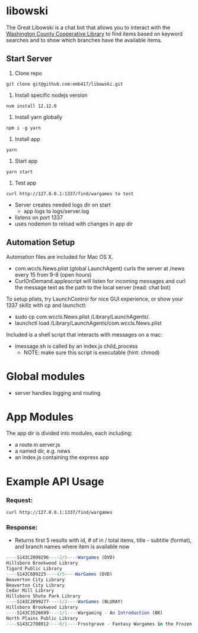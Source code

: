 # libowski

The Great Libowski is a chat bot that allows you to interact with the [Washington County Cooperative Library](https://wccls.bibliocommons.com/) to find items based on keyword searches and to show which branches have the available items.

## Start Server

1. Clone repo
```
git clone git@github.com:emb417/libowski.git
```
1. Install specific nodejs version
```
nvm install 12.12.0
```
1. Install yarn globally
```
npm i -g yarn
```
1. Install app
```
yarn
```
1. Start app
```
yarn start
```
1. Test app
```
curl http://127.0.0.1:1337/find/wargames to test
```
  * Server creates needed logs dir on start
    * app logs to logs/server.log
  * listens on port 1337
  * uses nodemon to reload with changes in app dir 



## Automation Setup
Automation files are included for Mac OS X.
* com.wccls.News.plist (global LaunchAgent) curls the server at /news every 15 from 9-8 (open hours)
* CurlOnDemand.applescript will listen for incoming messages and curl the message text as the path to the local server (read: chat bot)

To setup plists, try LaunchControl for nice GUI experience, or show your 1337 skillz with cp and launchctl:
* sudo cp com.wccls.News.plist /Library/LaunchAgents/.
* launchctl load /Library/LaunchAgents/com.wccls.News.plist

Included is a shell script that interacts with messages on a mac:
* imessage.sh is called by an index.js child_process
  * NOTE: make sure this script is executable (hint: chmod)

# Global modules
* server handles logging and routing

# App Modules
The app dir is divided into modules, each including:
* a route in server.js
* a named dir, e.g. news
* an index.js containing the express app

# Example API Usage

### Request:
```
curl http://127.0.0.1:1337/find/wargames
```

### Response:
* Returns first 5 results with id, # of in / total items, title - subtitle (format), and branch names where item is available now
```javascript
----S143C2099296----2/5----Wargames (DVD)
Hillsboro Brookwood Library
Tigard Public Library
----S143C609225----4/5----WarGames (DVD)
Beaverton City Library
Beaverton City Library
Cedar Mill Library
Hillsboro Shute Park Library
----S143C2099277----1/2----WarGames (BLURAY)
Hillsboro Brookwood Library
----S143C3526699----1/1----Wargaming - An Introduction (BK)
North Plains Public Library
----S143C2708912----0/1----Frostgrave - Fantasy Wargames in the Frozen City (BK)
```

